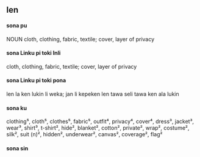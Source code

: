 ## len

#### sona pu

NOUN cloth, clothing, fabric, textile; cover, layer of privacy

#### sona Linku pi toki Inli

cloth, clothing, fabric, textile; cover, layer of privacy

#### sona Linku pi toki pona

len la ken lukin li weka; jan li kepeken len tawa seli tawa ken ala lukin

#### sona ku

clothing⁵, cloth⁵, clothes⁵, fabric⁵, outfit⁴, privacy⁴, cover⁴, dress³, jacket³, wear³, shirt³, t-shirt², hide², blanket², cotton², private², wrap², costume², silk², suit (n)², hidden², underwear², canvas², coverage², flag²

#### sona sin

